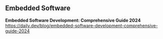 ## Embedded Software

**Embedded Software Development: Comprehensive Guide 2024**  
https://daily.dev/blog/embedded-software-development-comprehensive-guide-2024
